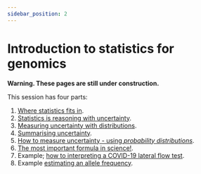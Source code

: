 ```yaml
---
sidebar_position: 2
---
```


# Introduction to statistics for genomics

**Warning. These pages are still under construction.**

This session has four parts:

1. [Where statistics fits in](./diagram.md).
2. [Statistics is reasoning with uncertainty](./reasoning.md).
3. [Measuring uncertainty with distributions](./distributions.md).
4. [Summarising uncertainty](./summarising_distributions.md).
5. [How to measure uncertainty - using *probability distributions*](./some_distributions.md).
6. [The most important formula in science!](./bayes.md).
7. Example; [how to interpreting a COVID-19 lateral flow test](./covid.md).
8. Example [estimating an allele frequency](./allele_frequencies.md).

